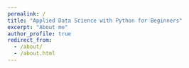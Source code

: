 ```yaml
---
permalink: /
title: "Applied Data Science with Python for Beginners"
excerpt: "About me"
author_profile: true
redirect_from: 
  - /about/
  - /about.html
---
```

